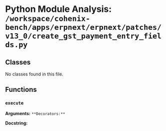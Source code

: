 # Python Module Analysis: `/workspace/cohenix-bench/apps/erpnext/erpnext/patches/v13_0/create_gst_payment_entry_fields.py`

## Classes

No classes found in this file.


## Functions

### `execute`
**Arguments:** ``
**Decorators:** ``

**Docstring:**
```

```

